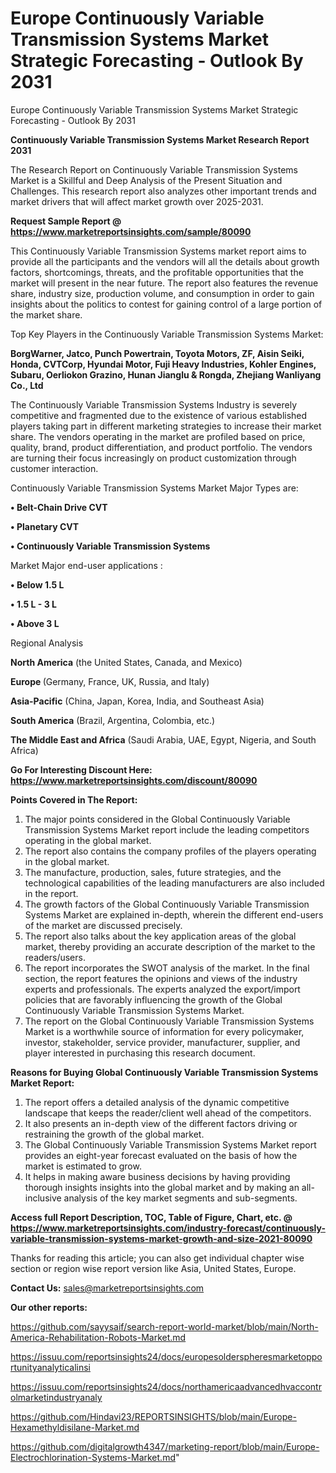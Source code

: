 # Europe Continuously Variable Transmission Systems Market Strategic Forecasting - Outlook By 2031
 Europe Continuously Variable Transmission Systems Market Strategic Forecasting - Outlook By 2031

<strong>Continuously Variable Transmission Systems Market Research Report 2031</strong>

The Research Report on Continuously Variable Transmission Systems Market is a Skillful and Deep Analysis of the Present Situation and Challenges. This research report also analyzes other important trends and market drivers that will affect market growth over 2025-2031.

<strong>Request Sample Report @ <a href=https://www.marketreportsinsights.com/sample/80090>https://www.marketreportsinsights.com/sample/80090</a></strong>

This Continuously Variable Transmission Systems market report aims to provide all the participants and the vendors will all the details about growth factors, shortcomings, threats, and the profitable opportunities that the market will present in the near future. The report also features the revenue share, industry size, production volume, and consumption in order to gain insights about the politics to contest for gaining control of a large portion of the market share.

Top Key Players in the Continuously Variable Transmission Systems Market:

<strong>BorgWarner, Jatco, Punch Powertrain, Toyota Motors, ZF, Aisin Seiki, Honda, CVTCorp, Hyundai Motor, Fuji Heavy Industries, Kohler Engines, Subaru, Oerliokon Grazino, Hunan Jianglu & Rongda, Zhejiang Wanliyang Co., Ltd</strong>

The Continuously Variable Transmission Systems Industry is severely competitive and fragmented due to the existence of various established players taking part in different marketing strategies to increase their market share. The vendors operating in the market are profiled based on price, quality, brand, product differentiation, and product portfolio. The vendors are turning their focus increasingly on product customization through customer interaction.

Continuously Variable Transmission Systems Market Major Types are:

<strong>• Belt-Chain Drive CVT

• Planetary CVT

• Continuously Variable Transmission Systems</strong>

Market Major end-user applications :

<strong>• Below 1.5 L

• 1.5 L - 3 L

• Above 3 L</strong>

Regional Analysis

</u><strong><b>North America</b></strong> (the United States, Canada, and Mexico)

<strong><b>Europe </b></strong>(Germany, France, UK, Russia, and Italy)

<strong><b>Asia-Pacific</b></strong> (China, Japan, Korea, India, and Southeast Asia)

<strong><b>South America</b></strong> (Brazil, Argentina, Colombia, etc.)

<strong><b>The Middle East and Africa</b></strong> (Saudi Arabia, UAE, Egypt, Nigeria, and South Africa)

<strong>Go For Interesting Discount Here: <a href=https://www.marketreportsinsights.com/discount/80090>https://www.marketreportsinsights.com/discount/80090</a></strong>

<strong>Points Covered in The Report:</strong>
<ol>
  <li>The major points considered in the Global Continuously Variable Transmission Systems Market report include the leading competitors operating in the global market.</li>
  <li>The report also contains the company profiles of the players operating in the global market.</li>
  <li>The manufacture, production, sales, future strategies, and the technological capabilities of the leading manufacturers are also included in the report.</li>
  <li>The growth factors of the Global Continuously Variable Transmission Systems Market are explained in-depth, wherein the different end-users of the market are discussed precisely.</li>
  <li>The report also talks about the key application areas of the global market, thereby providing an accurate description of the market to the readers/users.</li>
  <li>The report incorporates the SWOT analysis of the market. In the final section, the report features the opinions and views of the industry experts and professionals. The experts analyzed the export/import policies that are favorably influencing the growth of the Global Continuously Variable Transmission Systems Market.</li>
  <li>The report on the Global Continuously Variable Transmission Systems Market is a worthwhile source of information for every policymaker, investor, stakeholder, service provider, manufacturer, supplier, and player interested in purchasing this research document.</li>
</ol>
<strong>Reasons for Buying Global Continuously Variable Transmission Systems Market Report:</strong>

<ol>
  <li>The report offers a detailed analysis of the dynamic competitive landscape that keeps the reader/client well ahead of the competitors.</li>
  <li>It also presents an in-depth view of the different factors driving or restraining the growth of the global market.</li>
  <li>The Global Continuously Variable Transmission Systems Market report provides an eight-year forecast evaluated on the basis of how the market is estimated to grow.</li>
  <li>It helps in making aware business decisions by having providing thorough insights insights into the global market and by making an all-inclusive analysis of the key market segments and sub-segments.</li>
</ol>
<strong>Access full Report Description, TOC, Table of Figure, Chart, etc. @ <a href=https://www.marketreportsinsights.com/industry-forecast/continuously-variable-transmission-systems-market-growth-and-size-2021-80090>https://www.marketreportsinsights.com/industry-forecast/continuously-variable-transmission-systems-market-growth-and-size-2021-80090</a></strong>


Thanks for reading this article; you can also get individual chapter wise section or region wise report version like Asia, United States, Europe.

<strong>Contact Us:</strong>
sales@marketreportsinsights.com

<strong>Our other reports:</strong>

<a href=https://github.com/sayysaif/search-report-world-market/blob/main/North-America-Rehabilitation-Robots-Market.md>https://github.com/sayysaif/search-report-world-market/blob/main/North-America-Rehabilitation-Robots-Market.md</a>

<a href=https://issuu.com/reportsinsights24/docs/europesolderspheresmarketopportunityanalyticalinsi>https://issuu.com/reportsinsights24/docs/europesolderspheresmarketopportunityanalyticalinsi</a>

<a href=https://issuu.com/reportsinsights24/docs/northamericaadvancedhvaccontrolmarketindustryanaly>https://issuu.com/reportsinsights24/docs/northamericaadvancedhvaccontrolmarketindustryanaly</a>

<a href=https://github.com/Hindavi23/REPORTSINSIGHTS/blob/main/Europe-Hexamethyldisilane-Market.md>https://github.com/Hindavi23/REPORTSINSIGHTS/blob/main/Europe-Hexamethyldisilane-Market.md</a>

<a href=https://github.com/digitalgrowth4347/marketing-report/blob/main/Europe-Electrochlorination-Systems-Market.md>https://github.com/digitalgrowth4347/marketing-report/blob/main/Europe-Electrochlorination-Systems-Market.md</a>"
